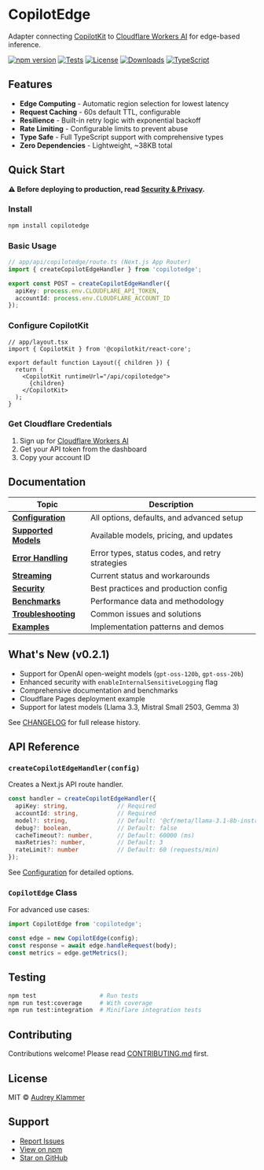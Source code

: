 # CopilotEdge

Adapter connecting [CopilotKit](https://github.com/CopilotKit/CopilotKit) to [Cloudflare Workers AI](https://developers.cloudflare.com/workers-ai/) for edge-based inference.

[![npm version](https://img.shields.io/npm/v/copilotedge)](https://www.npmjs.com/package/copilotedge)
[![Tests](https://github.com/Klammertime/copilotedge/workflows/Tests/badge.svg)](https://github.com/Klammertime/copilotedge/actions)
[![License](https://img.shields.io/npm/l/copilotedge)](https://github.com/Klammertime/copilotedge/blob/main/LICENSE)
[![Downloads](https://img.shields.io/npm/dm/copilotedge)](https://www.npmjs.com/package/copilotedge)
[![TypeScript](https://img.shields.io/badge/TypeScript-5.0-blue)](https://www.typescriptlang.org/)

## Features

- **Edge Computing** - Automatic region selection for lowest latency
- **Request Caching** - 60s default TTL, configurable
- **Resilience** - Built-in retry logic with exponential backoff
- **Rate Limiting** - Configurable limits to prevent abuse
- **Type Safe** - Full TypeScript support with comprehensive types
- **Zero Dependencies** - Lightweight, ~38KB total

## Quick Start

**⚠️ Before deploying to production, read [Security & Privacy](docs/security.md).**

### Install

```bash
npm install copilotedge
```

### Basic Usage

```typescript
// app/api/copilotedge/route.ts (Next.js App Router)
import { createCopilotEdgeHandler } from 'copilotedge';

export const POST = createCopilotEdgeHandler({
  apiKey: process.env.CLOUDFLARE_API_TOKEN,
  accountId: process.env.CLOUDFLARE_ACCOUNT_ID
});
```

### Configure CopilotKit

```tsx
// app/layout.tsx
import { CopilotKit } from '@copilotkit/react-core';

export default function Layout({ children }) {
  return (
    <CopilotKit runtimeUrl="/api/copilotedge">
      {children}
    </CopilotKit>
  );
}
```

### Get Cloudflare Credentials

1. Sign up for [Cloudflare Workers AI](https://developers.cloudflare.com/workers-ai/)
2. Get your API token from the dashboard
3. Copy your account ID

## Documentation

| Topic | Description |
|-------|-------------|
| [**Configuration**](docs/configuration.md) | All options, defaults, and advanced setup |
| [**Supported Models**](docs/models.md) | Available models, pricing, and updates |
| [**Error Handling**](docs/errors.md) | Error types, status codes, and retry strategies |
| [**Streaming**](docs/streaming.md) | Current status and workarounds |
| [**Security**](docs/security.md) | Best practices and production config |
| [**Benchmarks**](docs/benchmarks.md) | Performance data and methodology |
| [**Troubleshooting**](docs/troubleshooting.md) | Common issues and solutions |
| [**Examples**](docs/examples.md) | Implementation patterns and demos |

## What's New (v0.2.1)

- Support for OpenAI open-weight models (`gpt-oss-120b`, `gpt-oss-20b`)
- Enhanced security with `enableInternalSensitiveLogging` flag
- Comprehensive documentation and benchmarks
- Cloudflare Pages deployment example
- Support for latest models (Llama 3.3, Mistral Small 2503, Gemma 3)

See [CHANGELOG](CHANGELOG.md) for full release history.

## API Reference

### `createCopilotEdgeHandler(config)`

Creates a Next.js API route handler.

```typescript
const handler = createCopilotEdgeHandler({
  apiKey: string,              // Required
  accountId: string,           // Required
  model?: string,              // Default: '@cf/meta/llama-3.1-8b-instruct'
  debug?: boolean,             // Default: false
  cacheTimeout?: number,       // Default: 60000 (ms)
  maxRetries?: number,         // Default: 3
  rateLimit?: number           // Default: 60 (requests/min)
});
```

See [Configuration](docs/configuration.md) for detailed options.

### `CopilotEdge` Class

For advanced use cases:

```typescript
import CopilotEdge from 'copilotedge';

const edge = new CopilotEdge(config);
const response = await edge.handleRequest(body);
const metrics = edge.getMetrics();
```

## Testing

```bash
npm test                  # Run tests
npm run test:coverage     # With coverage
npm run test:integration  # Miniflare integration tests
```

## Contributing

Contributions welcome! Please read [CONTRIBUTING.md](CONTRIBUTING.md) first.

## License

MIT © [Audrey Klammer](https://github.com/Klammertime)

## Support

- [Report Issues](https://github.com/Klammertime/copilotedge/issues)
- [View on npm](https://www.npmjs.com/package/copilotedge)
- [Star on GitHub](https://github.com/Klammertime/copilotedge)